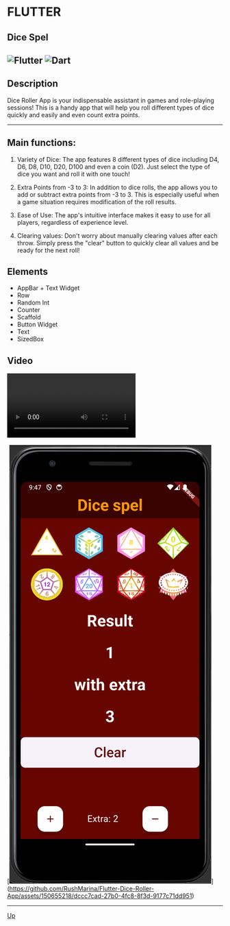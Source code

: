 <a id="anchor"></a>
# FLUTTER
## Dice Spel
![Flutter](https://img.shields.io/badge/Flutter-%2302569B.svg?style=for-the-badge&logo=Flutter&logoColor=white)
![Dart](https://img.shields.io/badge/dart-%230175C2.svg?style=for-the-badge&logo=dart&logoColor=white)
---
## Description
Dice Roller App is your indispensable assistant in games and role-playing sessions! This is a handy app that will help you roll different types of dice quickly and easily and even count extra points.
***

## Main functions:

1. Variety of Dice: The app features 8 different types of dice including D4, D6, D8, D10, D20, D100 and even a coin (D2). Just select the type of dice you want and roll it with one touch!

2. Extra Points from -3 to 3: In addition to dice rolls, the app allows you to add or subtract extra points from -3 to 3. This is especially useful when a game situation requires modification of the roll results.

3. Ease of Use: The app's intuitive interface makes it easy to use for all players, regardless of experience level.

4. Clearing values: Don't worry about manually clearing values after each throw. Simply press the "clear" button to quickly clear all values and be ready for the next roll!


## Elements
  
* AppBar + Text Widget
* Row
* Random Int
* Counter
* Scaffold
* Button Widget 
* Text 
* SizedBox 

## Video
<video controls>
  <source src="assets/video/DiceApp.mov">
</video>

[![Example](https://github.com/RushMarina/Flutter-Dice-Roller-App/blob/main/assets/img/DiceSpelApp.png)]
(https://github.com/RushMarina/Flutter-Dice-Roller-App/assets/150655218/dccc7cad-27b0-4fc8-8f3d-9177c71dd951)


___
[Up](#anchor)
